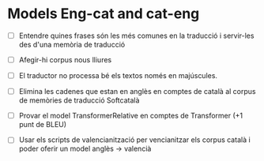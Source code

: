 
# Models Eng-cat and cat-eng

- [ ] Entendre quines frases són les més comunes en la traducció i servir-les des d'una memòria de traducció
- [ ] Afegir-hi corpus nous lliures
- [ ] El traductor no processa bé els textos només en majúscules. 
- [ ] Elimina les cadenes que estan en anglès en comptes de català al corpus de memòries de traducció Softcatalà
- [ ] Provar el model TransformerRelative en comptes de Transformer (+1 punt de BLEU)
- [ ] Usar els scripts de valencianització per vencianitzar els corpus català i poder oferir un model anglès -> valencià

